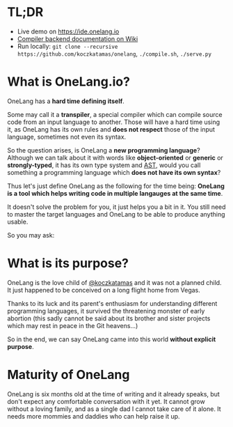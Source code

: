# TL;DR
 - Live demo on https://ide.onelang.io
 - [Compiler backend documentation on Wiki](https://github.com/koczkatamas/onelang/wiki/Compiler-backend)
 - Run locally: `git clone --recursive https://github.com/koczkatamas/onelang`, `./compile.sh`, `./serve.py`
 
# What is OneLang.io?

OneLang has a **hard time defining itself**.

Some may call it a **transpiler**, a special compiler which can compile source code from an input language to another. Those will have a hard time using it, as OneLang has its own rules and **does not respect** those of the input language, sometimes not even its syntax.

So the question arises, is OneLang a **new programming language**? Although we can talk about it with words like **object-oriented** or **generic** or **strongly-typed**, it has its own type system and [AST](https://en.wikipedia.org/wiki/Abstract_syntax_tree), would you call something a programming language which **does not have its own syntax**?

Thus let's just define OneLang as the following for the time being: **OneLang is a tool which helps writing code in multiple langauges at the same time**.

It doesn't solve the problem for you, it just helps you a bit in it. You still need to master the target languages and OneLang to be able to produce anything usable.

So you may ask:

# What is its purpose?

OneLang is the love child of [@koczkatamas](https://twitter.com/koczkatamas) and it was not a planned child. It just happened to be conceived on a long flight home from Vegas.

Thanks to its luck and its parent's enthusiasm for understanding different programming languages, it survived the threatening monster of early abortion (this sadly cannot be said about its brother and sister projects which may rest in peace in the Git heavens...)

So in the end, we can say OneLang came into this world **without explicit purpose**.

# Maturity of OneLang

OneLang is six months old at the time of writing and it already speaks, but don't expect any comfortable conversation with it yet. It cannot grow without a loving family, and as a single dad I cannot take care of it alone. It needs more mommies and daddies who can help raise it up.
